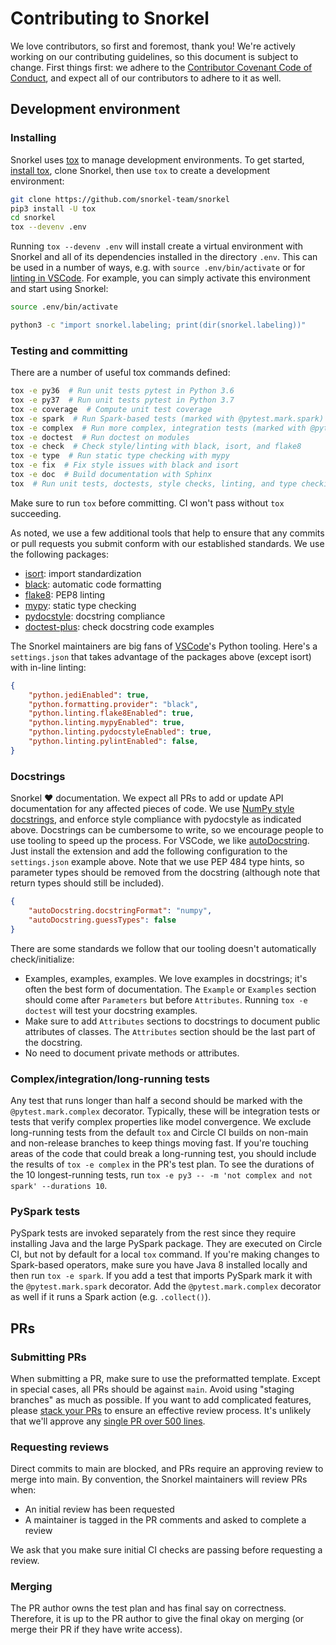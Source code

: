 # Contributing to Snorkel

We love contributors, so first and foremost, thank you!
We're actively working on our contributing guidelines, so this document is subject to change.
First things first: we adhere to the
[Contributor Covenant Code of Conduct](http://contributor-covenant.org/version/1/4/),
and expect all of our contributors to adhere to it as well.

## Development environment

### Installing

Snorkel uses [tox](https://tox.readthedocs.io) to manage development environments.
To get started, [install tox](https://tox.readthedocs.io/en/latest/install.html),
clone Snorkel, then use `tox` to create a development environment:

```bash
git clone https://github.com/snorkel-team/snorkel
pip3 install -U tox
cd snorkel
tox --devenv .env
```

Running `tox --devenv .env` will install create a virtual environment with Snorkel
and all of its dependencies installed in the directory `.env`.
This can be used in a number of ways, e.g. with `source .env/bin/activate`
or for [linting in VSCode](https://code.visualstudio.com/docs/python/environments#_where-the-extension-looks-for-environments).
For example, you can simply activate this environment and start using Snorkel:

```bash
source .env/bin/activate

python3 -c "import snorkel.labeling; print(dir(snorkel.labeling))"
```

### Testing and committing

There are a number of useful tox commands defined:

```bash
tox -e py36  # Run unit tests pytest in Python 3.6
tox -e py37  # Run unit tests pytest in Python 3.7
tox -e coverage  # Compute unit test coverage
tox -e spark  # Run Spark-based tests (marked with @pytest.mark.spark)
tox -e complex  # Run more complex, integration tests (marked with @pytest.mark.complex)
tox -e doctest  # Run doctest on modules
tox -e check  # Check style/linting with black, isort, and flake8
tox -e type  # Run static type checking with mypy
tox -e fix  # Fix style issues with black and isort
tox -e doc  # Build documentation with Sphinx
tox  # Run unit tests, doctests, style checks, linting, and type checking
```

Make sure to run `tox` before committing.
CI won't pass without `tox` succeeding.

As noted, we use a few additional tools that help to ensure that any commits or pull requests you submit conform with our established standards.
We use the following packages:
* [isort](https://github.com/timothycrosley/isort): import standardization
* [black](https://black.readthedocs.io/en/stable/): automatic code formatting
* [flake8](http://flake8.pycqa.org/en/latest/): PEP8 linting
* [mypy](http://mypy-lang.org/): static type checking
* [pydocstyle](http://www.pydocstyle.org/): docstring compliance
* [doctest-plus](https://github.com/astropy/pytest-doctestplus): check docstring code examples

The Snorkel maintainers are big fans of [VSCode](https://code.visualstudio.com/)'s Python tooling.
Here's a `settings.json` that takes advantage of the packages above (except isort) with in-line linting:

```json
{
    "python.jediEnabled": true,
    "python.formatting.provider": "black",
    "python.linting.flake8Enabled": true,
    "python.linting.mypyEnabled": true,
    "python.linting.pydocstyleEnabled": true,
    "python.linting.pylintEnabled": false,
}
```

### Docstrings

Snorkel ♥ documentation.
We expect all PRs to add or update API documentation for any affected pieces of code.
We use [NumPy style docstrings](https://sphinxcontrib-napoleon.readthedocs.io/en/latest/example_numpy.html), and enforce style compliance with pydocstyle as indicated above.
Docstrings can be cumbersome to write, so we encourage people to use tooling to speed up the process.
For VSCode, we like [autoDocstring](https://marketplace.visualstudio.com/items?itemName=njpwerner.autodocstring).
Just install the extension and add the following configuration to the `settings.json` example above.
Note that we use PEP 484 type hints, so parameter types should be removed from the docstring (although note that return types should still be included).

```json
{
    "autoDocstring.docstringFormat": "numpy",
    "autoDocstring.guessTypes": false
}
```

There are some standards we follow that our tooling doesn't automatically check/initialize:

* Examples, examples, examples.
  We love examples in docstrings; it's often the best form of documentation.
  The `Example` or `Examples` section should come after `Parameters` but before `Attributes`.
  Running `tox -e doctest` will test your docstring examples.
* Make sure to add `Attributes` sections to docstrings to document public attributes of
  classes.
  The `Attributes` section should be the last part of the docstring.
* No need to document private methods or attributes.


### Complex/integration/long-running tests

Any test that runs longer than half a second should be marked with the
`@pytest.mark.complex` decorator.
Typically, these will be integration tests or tests that verify complex
properties like model convergence.
We exclude long-running tests from the default `tox` and Circle CI builds
on non-main and non-release branches to keep things moving fast.
If you're touching areas of the code that could break a long-running test,
you should include the results of `tox -e complex` in the PR's test plan.
To see the durations of the 10 longest-running tests, run
`tox -e py3 -- -m 'not complex and not spark' --durations 10`.


### PySpark tests

PySpark tests are invoked separately from the rest since they require
installing Java and the large PySpark package.
They are executed on Circle CI, but not by default for a local `tox` command.
If you're making changes to Spark-based operators, make sure you have
Java 8 installed locally and then run `tox -e spark`.
If you add a test that imports PySpark mark it with the
`@pytest.mark.spark` decorator.
Add the `@pytest.mark.complex` decorator as well if it runs a Spark
action (e.g. `.collect()`).


## PRs

### Submitting PRs

When submitting a PR, make sure to use the preformatted template.
Except in special cases, all PRs should be against `main`.
Avoid using "staging branches" as much as possible.
If you want to add complicated features, please
[stack your PRs](https://graysonkoonce.com/stacked-pull-requests-keeping-github-diffs-small/)
to ensure an effective review process.
It's unlikely that we'll approve any
[single PR over 500 lines](https://www.ibm.com/developerworks/rational/library/11-proven-practices-for-peer-review/index.html).


### Requesting reviews

Direct commits to main are blocked, and PRs require an approving review
to merge into main.
By convention, the Snorkel maintainers will review PRs when:
  * An initial review has been requested
  * A maintainer is tagged in the PR comments and asked to complete a review

We ask that you make sure initial CI checks are passing before requesting a review.


### Merging

The PR author owns the test plan and has final say on correctness.
Therefore, it is up to the PR author to give the final okay on merging
(or merge their PR if they have write access).
